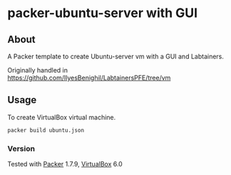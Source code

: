 # packer-ubuntu-server with GUI

## About

A Packer template to create Ubuntu-server vm with a GUI and
Labtainers.

Originally handled in https://github.com/IlyesBenighil/LabtainersPFE/tree/vm

## Usage
To create VirtualBox virtual machine.
```bash
packer build ubuntu.json
```


### Version
Tested with [Packer][] 1.7.9, [VirtualBox][] 6.0

[Packer]: https://packer.io/
[VirtualBox]: https://www.virtualbox.org/
